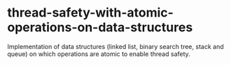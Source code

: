# thread-safety-with-atomic-operations-on-data-structures
Implementation of data structures (linked list, binary search tree, stack and queue) on which operations are atomic to enable thread safety.
